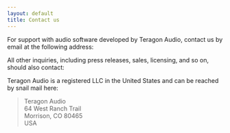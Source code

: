 ```yaml
---
layout: default
title: Contact us
---
```


For support with audio software developed by Teragon Audio, contact us by
email at the following address:

<b><script>mail2("support", "teragonaudio", 0, "subject=Teragon Audio",
"support at teragonaudio dot com")</script></b>

All other inquiries, including press releases, sales, licensing, and so on,
should also contact:

<b><script>mail2("info", "teragonaudio", 0, "subject=Teragon Audio",
"info at teragonaudio dot com")</script></b>

Teragon Audio is a registered LLC in the United States and can be reached by
snail mail here:

<blockquote>
Teragon Audio<br/>
64 West Ranch Trail<br/>
Morrison, CO 80465<br/>
USA
</blockquote>

